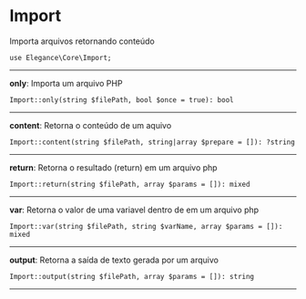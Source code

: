 # Import

Importa arquivos retornando conteúdo

    use Elegance\Core\Import;

---

**only**: Importa um arquivo PHP

    Import::only(string $filePath, bool $once = true): bool

---

**content**: Retorna o conteúdo de um aquivo

    Import::content(string $filePath, string|array $prepare = []): ?string

---

**return**: Retorna o resultado (return) em um arquivo php 

    Import::return(string $filePath, array $params = []): mixed

---

**var**: Retorna o valor de uma variavel dentro de em um arquivo php

    Import::var(string $filePath, string $varName, array $params = []): mixed

---

**output**: Retorna a saída de texto gerada por um arquivo

    Import::output(string $filePath, array $params = []): string

---
